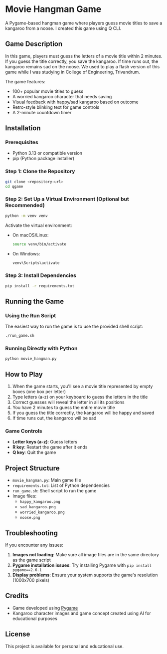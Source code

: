 # Movie Hangman Game

A Pygame-based hangman game where players guess movie titles to save a kangaroo from a noose. I created this game using Q CLI. 

## Game Description

In this game, players must guess the letters of a movie title within 2 minutes. If you guess the title correctly, you save the kangaroo. If time runs out, the kangaroo remains sad on the noose. We used to play a flash version of this game while I was studying in College of Engineering, Trivandrum. 

The game features:
- 100+ popular movie titles to guess
- A worried kangaroo character that needs saving
- Visual feedback with happy/sad kangaroo based on outcome
- Retro-style blinking text for game controls
- A 2-minute countdown timer

## Installation

### Prerequisites
- Python 3.13 or compatible version
- pip (Python package installer)

### Step 1: Clone the Repository
```bash
git clone <repository-url>
cd qgame
```

### Step 2: Set Up a Virtual Environment (Optional but Recommended)
```bash
python -m venv venv
```

Activate the virtual environment:
- On macOS/Linux:
  ```bash
  source venv/bin/activate
  ```
- On Windows:
  ```bash
  venv\Scripts\activate
  ```

### Step 3: Install Dependencies
```bash
pip install -r requirements.txt
```

## Running the Game

### Using the Run Script
The easiest way to run the game is to use the provided shell script:

```bash
./run_game.sh
```

### Running Directly with Python
```bash
python movie_hangman.py
```

## How to Play

1. When the game starts, you'll see a movie title represented by empty boxes (one box per letter)
2. Type letters (a-z) on your keyboard to guess the letters in the title
3. Correct guesses will reveal the letter in all its positions
4. You have 2 minutes to guess the entire movie title
5. If you guess the title correctly, the kangaroo will be happy and saved
6. If time runs out, the kangaroo will be sad

### Game Controls
- **Letter keys (a-z)**: Guess letters
- **R key**: Restart the game after it ends
- **Q key**: Quit the game

## Project Structure

- `movie_hangman.py`: Main game file
- `requirements.txt`: List of Python dependencies
- `run_game.sh`: Shell script to run the game
- Image files:
  - `happy_kangaroo.png`
  - `sad_kangaroo.png`
  - `worried_kangaroo.png`
  - `noose.png`

## Troubleshooting

If you encounter any issues:

1. **Images not loading**: Make sure all image files are in the same directory as the game script
2. **Pygame installation issues**: Try installing Pygame with `pip install pygame==2.6.1`
3. **Display problems**: Ensure your system supports the game's resolution (1000x700 pixels)

## Credits

- Game developed using [Pygame](https://www.pygame.org/news)
- Kangaroo character images and game concept created using AI for educational purposes

## License

This project is available for personal and educational use.
